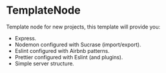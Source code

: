 # TemplateNode

Template node for new projects, this template will provide you:
  - Express.
  - Nodemon configured with Sucrase (import/export).
  - Eslint configured with Airbnb patterns.
  - Prettier configured with Eslint (and plugins).
  - Simple server structure.
